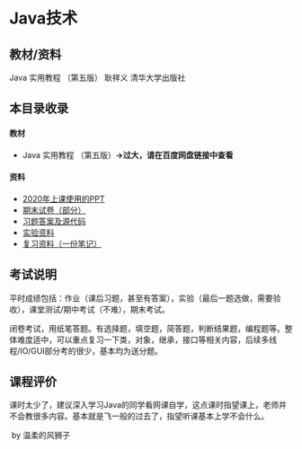 # Java技术

## 教材/资料

Java 实用教程 （第五版） 耿祥义 清华大学出版社



## 本目录收录

#### 教材

- Java 实用教程 （第五版）**->过大，请在百度网盘链接中查看**

#### 资料

- [2020年上课使用的PPT](大学学习/比赛/README.md)
- [期末试卷（部分）](大学学习/比赛/README.md)
- [习题答案及源代码](大学学习/比赛/README.md)
- [实验资料](大学学习/比赛/README.md)
- [复习资料（一份笔记）](大学学习/比赛/README.md)



## 考试说明

平时成绩包括：作业（课后习题，甚至有答案），实验（最后一题选做，需要验收），课堂测试/期中考试（不难），期末考试。

闭卷考试，用纸笔答题。有选择题，填空题，简答题，判断结果题，编程题等。整体难度适中，可以重点复习一下类，对象，继承，接口等相关内容，后续多线程/IO/GUI部分考的很少，基本均为送分题。



## 课程评价

课时太少了，建议深入学习Java的同学看网课自学，这点课时指望课上，老师并不会教很多内容。基本就是飞一般的过去了，指望听课基本上学不会什么。



​																																													by 温柔的风狮子

